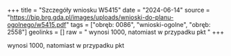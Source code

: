 +++
title = "Szczegóły wniosku W5415"
date = "2024-06-14"
source = "https://bip.brg.gda.pl/images/uploads/wnioski-do-planu-ogolnego/w5415.pdf"
tags = ["obręb: 0086", "wnioski-ogolne", "obręb: 2558"]
geolinks = []
raw = " wynosi 1000, natomiast w przypadku pkt "
+++

 wynosi 1000, natomiast w przypadku pkt 


